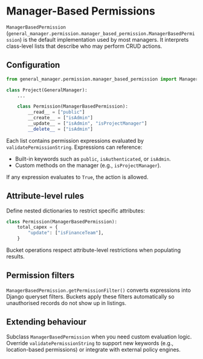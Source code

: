 # Manager-Based Permissions

`ManagerBasedPermission` (`general_manager.permission.manager_based_permission.ManagerBasedPermission`) is the default implementation used by most managers. It interprets class-level lists that describe who may perform CRUD actions.

## Configuration

```python
from general_manager.permission.manager_based_permission import ManagerBasedPermission

class Project(GeneralManager):
    ...

    class Permission(ManagerBasedPermission):
        __read__ = ["public"]
        __create__ = ["isAdmin"]
        __update__ = ["isAdmin", "isProjectManager"]
        __delete__ = ["isAdmin"]
```

Each list contains permission expressions evaluated by `validatePermissionString`. Expressions can reference:

- Built-in keywords such as `public`, `isAuthenticated`, or `isAdmin`.
- Custom methods on the manager (e.g., `isProjectManager`).

If any expression evaluates to `True`, the action is allowed.

## Attribute-level rules

Define nested dictionaries to restrict specific attributes:

```python
class Permission(ManagerBasedPermission):
    total_capex = {
        "update": ["isFinanceTeam"],
    }
```

Bucket operations respect attribute-level restrictions when populating results.

## Permission filters

`ManagerBasedPermission.getPermissionFilter()` converts expressions into Django queryset filters. Buckets apply these filters automatically so unauthorised records do not show up in listings.

## Extending behaviour

Subclass `ManagerBasedPermission` when you need custom evaluation logic. Override `validatePermissionString` to support new keywords (e.g., location-based permissions) or integrate with external policy engines.

